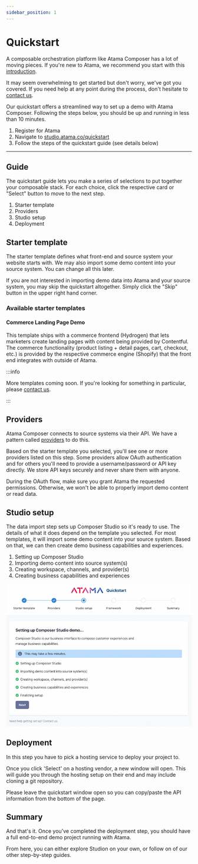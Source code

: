 ```yaml
---
sidebar_position: 1
---
```


# Quickstart

A composable orchestration platform like Atama Composer has a lot of moving pieces. If you're new to Atama, we recommend you start with this [introduction](../../getting-started/README.md#overview).

It may seem overwhelming to get started but don't worry, we've got you covered. If you need help at any point during the process, don't hesitate to [contact us](https://www.atama.co/contact-us).

Our quickstart offers a streamlined way to set up a demo with Atama Composer. Following the steps below, you should be up and running in less than 10 minutes.

1. Register for Atama
2. Navigate to [studio.atama.co/quickstart](https://studio.atama.co/quickstart)
3. Follow the steps of the quickstart guide (see details below)

---

## Guide
The quickstart guide lets you make a series of selections to put together your composable stack. For each choice, click the respective card or "Select" button to move to the next step.

1. Starter template
2. Providers
3. Studio setup
4. Deployment

## Starter template
The starter template defines what front-end and source system your website starts with. We may also import some demo content into your source system. You can change all this later.

If you are not interested in importing demo data into Atama and your source system, you may skip the quickstart altogether. Simply click the "Skip" button in the upper right hand corner.

### Available starter templates

#### Commerce Landing Page Demo
This template ships with a commerce frontend (Hydrogen) that lets marketers create landing pages with content being provided by Contentful. The commerce functionality (product listing + detail pages, cart, checkout, etc.) is provided by the respective commerce engine (Shopify) that the front end integrates with outside of Atama.

:::info

More templates coming soon. If you're looking for something in particular, please [contact us](https://www.atama.co/contact-us).

:::

## Providers
Atama Composer connects to source systems via their API. We have a pattern called [providers](../../composer-core/providers/README.md) to do this.

Based on the starter template you selected, you'll see one or more providers listed on this step. Some providers allow OAuth authentication and for others you'll need to provide a username/password or API key directly. We store API keys securely and never share them with anyone.

During the OAuth flow, make sure you grant Atama the requested permissions. Otherwise, we won't be able to properly import demo content or read data.

## Studio setup

The data import step sets up Composer Studio so it's ready to use. The details of what it does depend on the template you selected. For most templates, it will import some demo content into your source system. Based on that, we can then create demo business capabilities and experiences.

1. Setting up Composer Studio
2. Importing demo content into source system(s)
3. Creating workspace, channels, and provider(s)
4. Creating business capabilities and experiences

![Screenshot of the import data step](./screenshot-seeding.png)

## Deployment
In this step you have to pick a hosting service to deploy your project to.

Once you click 'Select' on a hosting vendor, a new window will open. This will guide you through the hosting setup on their end and may include cloning a git repository.

Please leave the quickstart window open so you can copy/paste the API information from the bottom of the page.

## Summary
And that's it. Once you've completed the deployment step, you should have a full end-to-end demo project running with Atama.

From here, you can either explore Studion on your own, or follow on of our other step-by-step guides.


